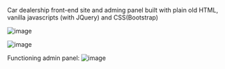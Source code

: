 Car dealership front-end site and adming panel built with plain old HTML, vanilla javascripts (with JQuery) and CSS(Bootstrap)

![image](https://user-images.githubusercontent.com/57234183/235739681-1b0f3d99-8aa3-4ce4-9170-8285020de538.png)

![image](https://user-images.githubusercontent.com/57234183/235740066-41495804-5b18-4aa6-ac20-3af78a6a4ffa.png)

Functioning admin panel:
![image](https://user-images.githubusercontent.com/57234183/235740985-c4a7ec4e-f749-44c7-8b7d-b48f6fdfad76.png)
